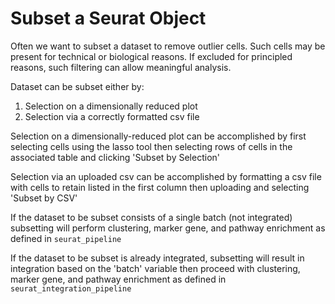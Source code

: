 # Subset a Seurat Object

Often we want to subset a dataset to remove outlier cells. Such cells may be present for technical or biological reasons. If excluded for principled reasons, such filtering can allow meaningful analysis. 

Dataset can be subset either by:
1. Selection on a dimensionally reduced plot
2. Selection via a correctly formatted csv file 

Selection on a dimensionally-reduced plot can be accomplished by first selecting cells using the lasso tool then selecting rows of cells in the associated table and clicking 'Subset by Selection'

Selection via an uploaded csv can be accomplished by formatting a csv file with cells to retain listed in the first column then uploading and selecting 'Subset by CSV'

If the dataset to be subset consists of a single batch (not integrated) subsetting will perform clustering, marker gene, and pathway enrichment as defined in `seurat_pipeline`

If the dataset to be subset is already integrated, subsetting will result in integration based on the 'batch' variable then proceed with clustering, marker gene, and pathway enrichment as defined in `seurat_integration_pipeline`

